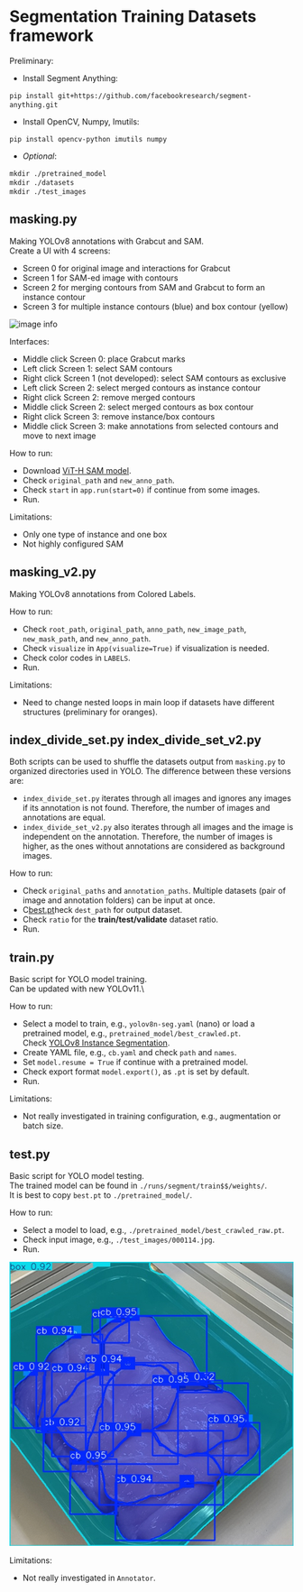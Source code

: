# Segmentation Training Datasets framework 

Preliminary:
- Install Segment Anything:
```
pip install git+https://github.com/facebookresearch/segment-anything.git
```
- Install OpenCV, Numpy, Imutils:
```
pip install opencv-python imutils numpy
```
- *Optional*:
```
mkdir ./pretrained_model
mkdir ./datasets
mkdir ./test_images
```

## masking.py
Making YOLOv8 annotations with Grabcut and SAM.\
Create a UI with 4 screens:
- Screen 0 for original image and interactions for Grabcut
- Screen 1 for SAM-ed image with contours
- Screen 2 for merging contours from SAM and Grabcut to form an instance contour
- Screen 3 for multiple instance contours (blue) and box contour (yellow)

![image info](./img/masking.png)

Interfaces:
- Middle click Screen 0: place Grabcut marks
- Left click Screen 1: select SAM contours
- Right click Screen 1 (not developed): select SAM contours as exclusive
- Left click Screen 2: select merged contours as instance contour
- Right click Screen 2: remove merged contours
- Middle click Screen 2: select merged contours as box contour
- Right click Screen 3: remove instance/box contours
- Middle click Screen 3: make annotations from selected contours and move to next image

How to run:
- Download [ViT-H SAM model](https://dl.fbaipublicfiles.com/segment_anything/sam_vit_h_4b8939.pth).
- Check `original_path` and `new_anno_path`.
- Check `start` in `app.run(start=0)` if continue from some images.
- Run.

Limitations:
- Only one type of instance and one box
- Not highly configured SAM

## masking_v2.py
Making YOLOv8 annotations from Colored Labels.

How to run:
- Check `root_path`, `original_path`, `anno_path`, `new_image_path`, `new_mask_path`, and `new_anno_path`.
- Check `visualize` in `App(visualize=True)` if visualization is needed.
- Check color codes in `LABELS`.
- Run.

Limitations:
- Need to change nested loops in main loop if datasets have different structures (preliminary for oranges).

## index_divide_set.py index_divide_set_v2.py
Both scripts can be used to shuffle the datasets output from `masking.py` to organized directories used in YOLO.
The difference between these versions are:
- `index_divide_set.py` iterates through all images and ignores any images if its annotation is not found.
Therefore, the number of images and annotations are equal.
- `index_divide_set_v2.py` also iterates through all images and the image is independent on the annotation.
Therefore, the number of images is higher, as the ones without annotations are considered as background images.

How to run:
- Check `original_paths` and `annotation_paths`. Multiple datasets (pair of image and annotation folders) can be input at once.
- C[best.pt](runs%2Fsegment%2Ftrain46%2Fweights%2Fbest.pt)heck `dest_path` for output dataset.
- Check `ratio` for the **train/test/validate** dataset ratio.
- Run.

## train.py
Basic script for YOLO model training. \
Can be updated with new YOLOv11.\

How to run:
- Select a model to train, e.g., `yolov8n-seg.yaml` (nano) or load a pretrained model, e.g., `pretrained_model/best_crawled.pt`.  
Check [YOLOv8 Instance Segmentation](https://docs.ultralytics.com/tasks/segment/).
- Create YAML file, e.g., `cb.yaml` and check `path` and `names`.
- Set `model.resume = True` if continue with a pretrained model.
- Check export format `model.export()`, as `.pt` is set by default.
- Run.

Limitations:
- Not really investigated in training configuration, e.g., augmentation or batch size.

## test.py
Basic script for YOLO model testing. \
The trained model can be found in `./runs/segment/train$$/weights/`. \
It is best to copy `best.pt` to `./pretrained_model/`.

How to run:
- Select a model to load, e.g., `./pretrained_model/best_crawled_raw.pt`.
- Check input image, e.g., `./test_images/000114.jpg`.
- Run.

![image info](./img/test.jpg)

Limitations:
- Not really investigated in `Annotator`.
